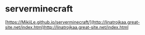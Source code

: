 # serverminecraft
[https://MikiiLe.github.io/serverminecraft/](http://linatrojkaa.great-site.net/index.html)http://linatrojkaa.great-site.net/index.html
